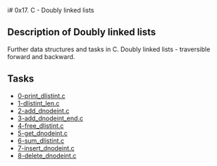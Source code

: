 i# 0x17. C - Doubly linked lists

## Description of Doubly linked lists
Further data structures and tasks in C.
Doubly linked lists - traversible forward and backward.

## Tasks
* [0-print_dlistint.c](0-print_dlistint.c)
* [1-dlistint_len.c](1-dlistint_len.c)
* [2-add_dnodeint.c](2-add_dnodeint.c)
* [3-add_dnodeint_end.c](3-add_dnodeint_end.c)
* [4-free_dlistint.c](4-free_dlistint.c)
* [5-get_dnodeint.c](5-get_dnodeint.c)
* [6-sum_dlistint.c](6-sum_dlistint.c)
* [7-insert_dnodeint.c](7-insert_dnodeint.c)
* [8-delete_dnodeint.c](8-delete_dnodeint.c)
